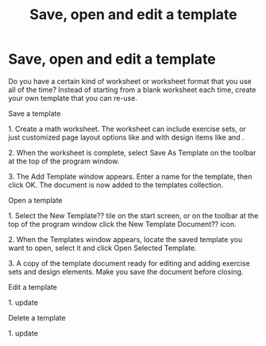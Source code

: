﻿---
title: Save, open and edit a template
category: getting-started
---

# Save, open and edit a template

Do you have a certain kind of worksheet or worksheet format that you use all of the time? Instead of starting from a blank worksheet each time, create your own template that you can re-use.

Save a template

1\. Create a math worksheet. The worksheet can include exercise sets, or just customized page layout options like and with design items like and .

2\. When the worksheet is complete, select Save As Template on the toolbar at the top of the program window.

3\. The Add Template window appears. Enter a name for the template, then click OK. The document is now added to the templates collection.

Open a template

1\. Select the New Template?? tile on the start screen, or on the toolbar at the top of the program window click the New Template Document?? icon.

2\. When the Templates window appears, locate the saved template you want to open, select it and click Open Selected Template.

3\. A copy of the template document ready for editing and adding exercise sets and design elements. Make you save the document before closing.

Edit a template

1\. update

Delete a template

1\. update
